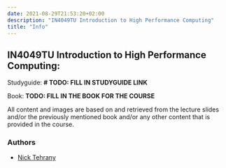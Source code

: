 ```yaml
---
date: 2021-08-29T21:53:20+02:00
description: "IN4049TU Introduction to High Performance Computing"
title: "Info"
---
```



## IN4049TU Introduction to High Performance Computing:

Studyguide: **# TODO: FILL IN STUDYGUIDE LINK**

Book: **TODO: FILL IN THE BOOK FOR THE COURSE**

All content and images are based on and retrieved from the lecture slides and/or the previously mentioned book and/or any
other content that is provided in the course.

### Authors

- [Nick Tehrany](https://github.com/nicktehrany)
